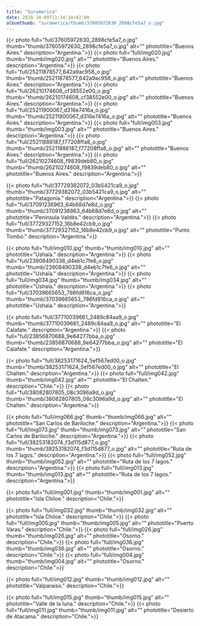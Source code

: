 ```yaml
---
title: "Suramerica"
date: 2018-10-09T11:34:18+02:00
albumthumb: "suramerica/thumb/37605972630_2898cfe5a7_o.jpg"
---
```


{{< photo full="full/37605972630_2898cfe5a7_o.jpg" thumb="thumb/37605972630_2898cfe5a7_o.jpg" alt="" phototitle="Buenos Aires." description="Argentina.">}}
{{< photo full="full/img020.jpg" thumb="thumb/img020.jpg" alt="" phototitle="Buenos Aires." description="Argentina.">}}
{{< photo full="full/25211878577_642a9ac958_o.jpg" thumb="thumb/25211878577_642a9ac958_o.jpg" alt="" phototitle="Buenos Aires." description="Argentina.">}}
{{< photo full="full/26210174608_cf38552e00_o.jpg" thumb="thumb/26210174608_cf38552e00_o.jpg" alt="" phototitle="Buenos Aires." description="Argentina.">}}
{{< photo full="full/25211900067_d316e7416a_o.jpg" thumb="thumb/25211900067_d316e7416a_o.jpg" alt="" phototitle="Buenos Aires." description="Argentina.">}}
{{< photo full="full/img003.jpg" thumb="thumb/img003.jpg" alt="" phototitle="Buenos Aires." description="Argentina.">}}
{{< photo full="full/25211886187_f77208ffa8_o.jpg" thumb="thumb/25211886187_f77208ffa8_o.jpg" alt="" phototitle="Buenos Aires." description="Argentina.">}}
{{< photo full="full/26210274608_f9839deb80_o.jpg" thumb="thumb/26210274608_f9839deb80_o.jpg" alt="" phototitle="Buenos Aires." description="Argentina.">}}

{{< photo full="full/37729382072_03b5421ca9_o.jpg" thumb="thumb/37729382072_03b5421ca9_o.jpg" alt="" phototitle="Patagonia." description="Argentina.">}}
{{< photo full="full/37091236963_64b68d7e8d_o.jpg" thumb="thumb/37091236963_64b68d7e8d_o.jpg" alt="" phototitle="Peninsula Valdès." description="Argentina.">}}
{{< photo full="full/37729327152_16b8e42cb9_o.jpg" thumb="thumb/37729327152_16b8e42cb9_o.jpg" alt="" phototitle="Punto Tombo." description="Argentina.">}}


{{< photo full="full/img010.jpg" thumb="thumb/img010.jpg" alt="" phototitle="Ushaïa." description="Argentina.">}}
{{< photo full="full/23908490338_d4eb1c7fe6_o.jpg" thumb="thumb/23908490338_d4eb1c7fe6_o.jpg" alt="" phototitle="Ushaïa." description="Argentina.">}}
{{< photo full="full/img034.jpg" thumb="thumb/img034.jpg" alt="" phototitle="Ushaïa." description="Argentina.">}}
{{< photo full="full/37039665653_786fd816ca_o.jpg" thumb="thumb/37039665653_786fd816ca_o.jpg" alt="" phototitle="Ushaïa." description="Argentina.">}}

{{< photo full="full/37710039661_2489c84aa9_o.jpg" thumb="thumb/37710039661_2489c84aa9_o.jpg" alt="" phototitle="El Calafate." description="Argentina.">}}
{{< photo full="full/23856870688_9e64277bba_o.jpg" thumb="thumb/23856870688_9e64277bba_o.jpg" alt="" phototitle="El Calafate." description="Argentina.">}}

{{< photo full="full/38253171624_5ef567ed00_o.jpg" thumb="thumb/38253171624_5ef567ed00_o.jpg" alt="" phototitle="El Chalten." description="Argentina.">}}
{{< photo full="full/img042.jpg" thumb="thumb/img042.jpg" alt="" phototitle="El Chalten." description="Chile.">}}
{{< photo full="full/38082807805_08c3096a9d_o.jpg" thumb="thumb/38082807805_08c3096a9d_o.jpg" alt="" phototitle="El Chalten." description="Argentina.">}}


{{< photo full="full/img066.jpg" thumb="thumb/img066.jpg" alt="" phototitle="San Carlos de Bariloche." description="Argentina.">}}
{{< photo full="full/img073.jpg" thumb="thumb/img073.jpg" alt="" phototitle="San Carlos de Bariloche." description="Argentina.">}}
{{< photo full="full/38253182074_f3d115d877_o.jpg" thumb="thumb/38253182074_f3d115d877_o.jpg" alt="" phototitle="Ruta de los 7 lagos." description="Argentina.">}}
{{< photo full="full/img052.jpg" thumb="thumb/img052.jpg" alt="" phototitle="Ruta de los 7 lagos." description="Argentina.">}}
{{< photo full="full/img013.jpg" thumb="thumb/img013.jpg" alt="" phototitle="Ruta de los 7 lagos." description="Argentina.">}}

{{< photo full="full/img001.jpg" thumb="thumb/img001.jpg" alt="" phototitle="Isla Chiloe." description="Chile.">}}

{{< photo full="full/img032.jpg" thumb="thumb/img032.jpg" alt="" phototitle="Isla Chiloe." description="Chile.">}}
{{< photo full="full/img005.jpg" thumb="thumb/img005.jpg" alt="" phototitle="Puerto Varas." description="Chile.">}}
{{< photo full="full/img026.jpg" thumb="thumb/img026.jpg" alt="" phototitle="Osorno." description="Chile.">}}
{{< photo full="full/img036.jpg" thumb="thumb/img036.jpg" alt="" phototitle="Osorno." description="Chile.">}}
{{< photo full="full/img004.jpg" thumb="thumb/img004.jpg" alt="" phototitle="Osorno." description="Chile.">}}

{{< photo full="full/img012.jpg" thumb="thumb/img012.jpg" alt="" phototitle="Valparaiso." description="Chile.">}}

{{< photo full="full/img015.jpg" thumb="thumb/img015.jpg" alt="" phototitle="Valle de la luna." description="Chile.">}}
{{< photo full="full/img011.jpg" thumb="thumb/img011.jpg" alt="" phototitle="Desierto de Atacama." description="Chile.">}}

